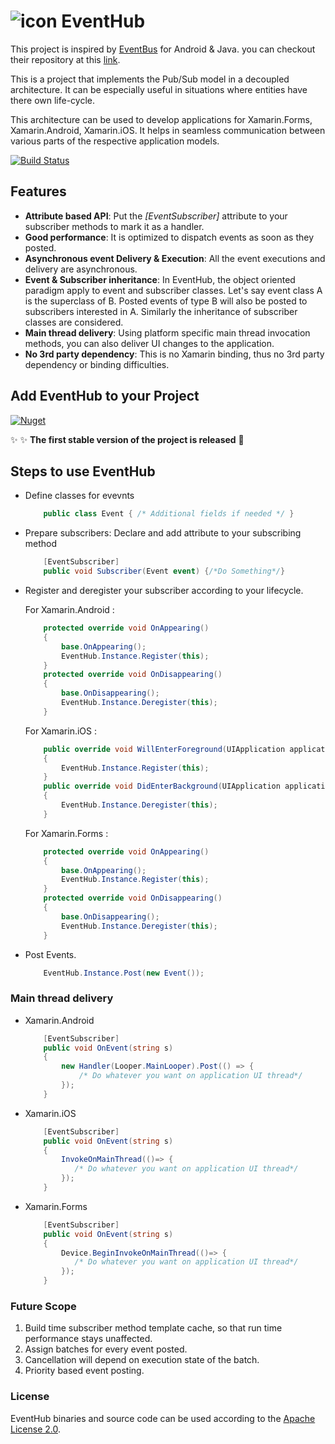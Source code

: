 # ![icon](https://imge.to/images/2019/08/17/VJRPx.png) EventHub
This project is inspired by [EventBus](http://greenrobot.org/eventbus/) for Android & Java. you can checkout their repository at this [link](https://github.com/greenrobot/EventBus).

This is a project that implements the Pub/Sub model in a decoupled architecture. It can be especially useful in situations where entities have there own life-cycle.

This architecture can be used to develop applications for Xamarin.Forms, Xamarin.Android, Xamarin.iOS.
It helps in seamless communication between various parts of the respective application models.

[![Build Status](https://dev.azure.com/hrupanjan/EventHub/_apis/build/status/hRupanjan.EventHub?branchName=master)](https://dev.azure.com/hrupanjan/EventHub/_build/latest?branchName=master)

## Features
- **Attribute based API**: Put the *[EventSubscriber]* attribute to your subscriber methods to mark it as a handler.
- **Good performance**: It is optimized to dispatch events as soon as they posted.
- **Asynchronous event Delivery & Execution**: All the event executions and delivery are asynchronous.
- **Event & Subscriber inheritance**: In EventHub, the object oriented paradigm apply to event and subscriber classes. Let's say event class A is the superclass of B. Posted events of type B will also be posted to subscribers interested in A. Similarly the inheritance of subscriber classes are considered.
- **Main thread delivery**: Using platform specific main thread invocation methods, you can also deliver UI changes to the application.
- **No 3rd party dependency**: This is no Xamarin binding, thus no 3rd party dependency or binding difficulties.
## Add EventHub to your Project
[![Nuget](https://img.shields.io/nuget/vpre/EventHub)](https://www.nuget.org/packages/EventHub)

:sparkles: :sparkles: **The first stable version of the project is released** :tada:
## Steps to use EventHub
- Define classes for evevnts
    ```csharp
        public class Event { /* Additional fields if needed */ }
    ```
- Prepare subscribers: Declare and add attribute to your subscribing method
    ```csharp
        [EventSubscriber]
        public void Subscriber(Event event) {/*Do Something*/}
    ```
- Register and deregister your subscriber according to your lifecycle.

    For Xamarin.Android :
    ```csharp
        protected override void OnAppearing()
        {
            base.OnAppearing();
            EventHub.Instance.Register(this);
        }
        protected override void OnDisappearing()
        {
            base.OnDisappearing();
            EventHub.Instance.Deregister(this);
        }
    ```
    For Xamarin.iOS :
    ```csharp
        public override void WillEnterForeground(UIApplication application)
        {
            EventHub.Instance.Register(this);
        }
        public override void DidEnterBackground(UIApplication application)
        {
            EventHub.Instance.Deregister(this);
        }
    ```
    For Xamarin.Forms :
    ```csharp
        protected override void OnAppearing()
        {
            base.OnAppearing();
            EventHub.Instance.Register(this);
        }
        protected override void OnDisappearing()
        {
            base.OnDisappearing();
            EventHub.Instance.Deregister(this);
        }
    ```
- Post Events.
    ```csharp
        EventHub.Instance.Post(new Event());
    ```
### Main thread delivery
- Xamarin.Android
    ```csharp
        [EventSubscriber]
        public void OnEvent(string s)
        {
            new Handler(Looper.MainLooper).Post(() => {
                /* Do whatever you want on application UI thread*/ 
            });
        }
    ```
- Xamarin.iOS
    ```csharp
        [EventSubscriber]
        public void OnEvent(string s)
        {
            InvokeOnMainThread(()=> {
               /* Do whatever you want on application UI thread*/ 
            });
        }
    ```
- Xamarin.Forms
    ```csharp
        [EventSubscriber]
        public void OnEvent(string s)
        {
            Device.BeginInvokeOnMainThread(()=> {
               /* Do whatever you want on application UI thread*/ 
            });
        }
    ```
### Future Scope
1. Build time subscriber method template cache, so that run time performance stays unaffected.
2. Assign batches for every event posted.
3. Cancellation will depend on execution state of the batch.
4. Priority based event posting.

### License
EventHub binaries and source code can be used according to the [Apache License 2.0](https://github.com/hRupanjan/EventHub/blob/master/LICENSE).
